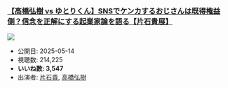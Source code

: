 ### [【高橋弘樹 vs ゆとりくん】SNSでケンカするおじさんは既得権益側？信念を正解にする起業家論を語る【片石貴展】](https://www.youtube.com/watch?v=bBIGqbNQar4)
[![](https://img.youtube.com/vi/bBIGqbNQar4/sddefault.jpg)](https://www.youtube.com/watch?v=bBIGqbNQar4)
-   公開日: 2025-05-14
-   視聴数: 214,225
-   **いいね数: 3,547**
-   出演者: [片石貴](/rehacq_fan/people/片石貴 "wikilink"), [高橋弘樹](/rehacq_fan/people/高橋弘樹 "wikilink")
